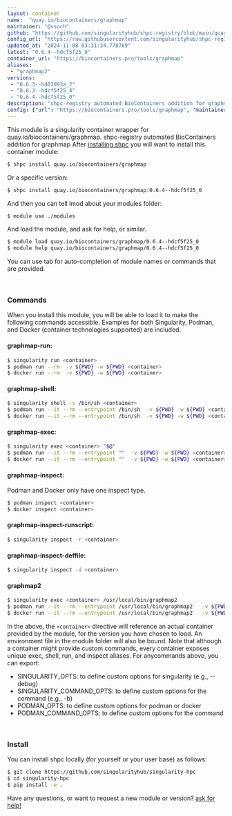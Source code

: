 ```yaml
---
layout: container
name:  "quay.io/biocontainers/graphmap"
maintainer: "@vsoch"
github: "https://github.com/singularityhub/shpc-registry/blob/main/quay.io/biocontainers/graphmap/container.yaml"
config_url: "https://raw.githubusercontent.com/singularityhub/shpc-registry/main/quay.io/biocontainers/graphmap/container.yaml"
updated_at: "2024-11-08 03:31:34.778769"
latest: "0.6.4--hdcf5f25_0"
container_url: "https://biocontainers.pro/tools/graphmap"
aliases:
 - "graphmap2"
versions:
 - "0.6.3--hd03093a_2"
 - "0.6.3--hdcf5f25_4"
 - "0.6.4--hdcf5f25_0"
description: "shpc-registry automated BioContainers addition for graphmap"
config: {"url": "https://biocontainers.pro/tools/graphmap", "maintainer": "@vsoch", "description": "shpc-registry automated BioContainers addition for graphmap", "latest": {"0.6.4--hdcf5f25_0": "sha256:1ea32fa23deeb571cda4d28bc8e0f0e2a77352dff4b2efed60c13857273ef0d0"}, "tags": {"0.6.3--hd03093a_2": "sha256:bd4913f93a27e40bb2fca04497eb34518f68363d5e3863bce8674630dd179f0f", "0.6.3--hdcf5f25_4": "sha256:41b45104db696870699dc91ab22630a5337bf63f202af2ae646f98621f0c5729", "0.6.4--hdcf5f25_0": "sha256:1ea32fa23deeb571cda4d28bc8e0f0e2a77352dff4b2efed60c13857273ef0d0"}, "docker": "quay.io/biocontainers/graphmap", "aliases": {"graphmap2": "/usr/local/bin/graphmap2"}}
---
```


This module is a singularity container wrapper for quay.io/biocontainers/graphmap.
shpc-registry automated BioContainers addition for graphmap
After [installing shpc](#install) you will want to install this container module:


```bash
$ shpc install quay.io/biocontainers/graphmap
```

Or a specific version:

```bash
$ shpc install quay.io/biocontainers/graphmap:0.6.4--hdcf5f25_0
```

And then you can tell lmod about your modules folder:

```bash
$ module use ./modules
```

And load the module, and ask for help, or similar.

```bash
$ module load quay.io/biocontainers/graphmap/0.6.4--hdcf5f25_0
$ module help quay.io/biocontainers/graphmap/0.6.4--hdcf5f25_0
```

You can use tab for auto-completion of module names or commands that are provided.

<br>

### Commands

When you install this module, you will be able to load it to make the following commands accessible.
Examples for both Singularity, Podman, and Docker (container technologies supported) are included.

#### graphmap-run:

```bash
$ singularity run <container>
$ podman run --rm  -v ${PWD} -w ${PWD} <container>
$ docker run --rm  -v ${PWD} -w ${PWD} <container>
```

#### graphmap-shell:

```bash
$ singularity shell -s /bin/sh <container>
$ podman run --it --rm --entrypoint /bin/sh  -v ${PWD} -w ${PWD} <container>
$ docker run --it --rm --entrypoint /bin/sh  -v ${PWD} -w ${PWD} <container>
```

#### graphmap-exec:

```bash
$ singularity exec <container> "$@"
$ podman run --it --rm --entrypoint ""  -v ${PWD} -w ${PWD} <container> "$@"
$ docker run --it --rm --entrypoint ""  -v ${PWD} -w ${PWD} <container> "$@"
```

#### graphmap-inspect:

Podman and Docker only have one inspect type.

```bash
$ podman inspect <container>
$ docker inspect <container>
```

#### graphmap-inspect-runscript:

```bash
$ singularity inspect -r <container>
```

#### graphmap-inspect-deffile:

```bash
$ singularity inspect -d <container>
```


#### graphmap2

```bash
$ singularity exec <container> /usr/local/bin/graphmap2
$ podman run --it --rm --entrypoint /usr/local/bin/graphmap2   -v ${PWD} -w ${PWD} <container> -c " $@"
$ docker run --it --rm --entrypoint /usr/local/bin/graphmap2   -v ${PWD} -w ${PWD} <container> -c " $@"
```



In the above, the `<container>` directive will reference an actual container provided
by the module, for the version you have chosen to load. An environment file in the
module folder will also be bound. Note that although a container
might provide custom commands, every container exposes unique exec, shell, run, and
inspect aliases. For anycommands above, you can export:

 - SINGULARITY_OPTS: to define custom options for singularity (e.g., --debug)
 - SINGULARITY_COMMAND_OPTS: to define custom options for the command (e.g., -b)
 - PODMAN_OPTS: to define custom options for podman or docker
 - PODMAN_COMMAND_OPTS: to define custom options for the command

<br>

### Install

You can install shpc locally (for yourself or your user base) as follows:

```bash
$ git clone https://github.com/singularityhub/singularity-hpc
$ cd singularity-hpc
$ pip install -e .
```

Have any questions, or want to request a new module or version? [ask for help!](https://github.com/singularityhub/singularity-hpc/issues)
